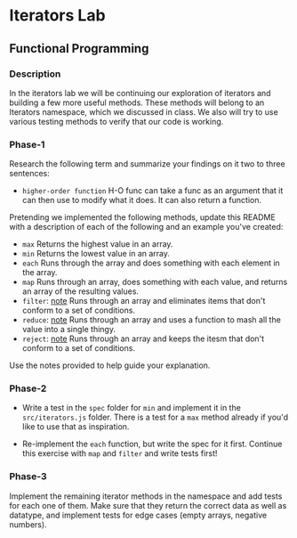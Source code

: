 # Iterators Lab
## Functional Programming


### Description

In the iterators lab we will be continuing our exploration of iterators and building a few more useful methods. These methods will belong to an Iterators namespace, which we discussed in class. We also will try to use various testing methods to verify that our code is working.


### Phase-1

Research the following term and summarize your findings on it two to three sentences:

* `higher-order function`
		H-O func can take a func as an argument that it can then use to modify what it does. It can also return a function.

Pretending we implemented the following methods, update this README with a description of each of the following and an example you've created:

* `max`
			Returns the highest value in an array.
* `min`
		Returns the lowest value in an array.
* `each`
		Runs through the array and does something with each element in the array.
* `map`
		Runs through an array, does something with each value, and returns an array of the resulting values.
* `filter`: [note](https://developer.mozilla.org/en-US/docs/Web/JavaScript/Reference/Global_Objects/Array/filter)
		Runs through an array and eliminates items that don't conform to a set of conditions.
* `reduce`: [note](https://developer.mozilla.org/en-US/docs/Web/JavaScript/Reference/Global_Objects/Array/reduce)
		Runs through an array and uses a function to mash all the value into a single thingy.
* `reject`: [note](http://underscorejs.org/#reject)
		Runs through an array and keeps the itesm that don't conform to a set of conditions.

Use the notes provided to help guide your explanation.


### Phase-2

* Write a test in the `spec` folder for `min` and implement it in the `src/iterators.js` folder. There is a test for a `max` method already if you'd like to use that as inspiration.

* Re-implement the `each` function, but write the spec for it first. Continue this exercise with `map` and `filter` and write tests first!


### Phase-3

Implement the remaining iterator methods in the namespace and add tests for each one of them. Make sure that they return the correct data as well as datatype, and implement tests for edge cases (empty arrays, negative numbers).

